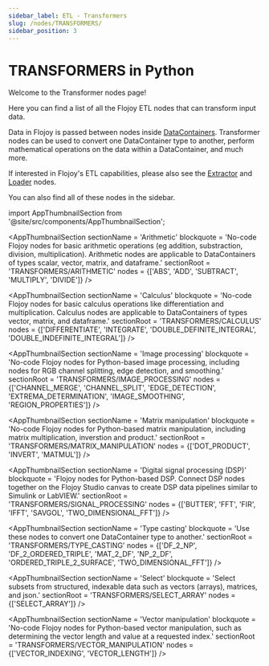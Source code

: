 ```yaml
---
sidebar_label: ETL - Transformers
slug: /nodes/TRANSFORMERS/
sidebar_position: 3
---
```


# TRANSFORMERS in Python

Welcome to the Transformer nodes page!

Here you can find a list of all the Flojoy ETL nodes that can transform input data.

Data in Flojoy is passed between nodes inside [DataContainers](https://docs.flojoy.ai/custom-nodes/data-container/). Transformer nodes can be used to convert one DataContainer type to another, perform mathematical operations on the data within a DataContainer, and much more.

If interested in Flojoy's ETL capabilities, please also see the [Extractor](/nodes/EXTRACTORS/) and [Loader](/nodes/LOADERS/) nodes.

You can also find all of these nodes in the sidebar.

<!-- Custom component -->
import AppThumbnailSection from '@site/src/components/AppThumbnailSection';

<AppThumbnailSection
    sectionName = 'Arithmetic'
    blockquote = 'No-code Flojoy nodes for basic arithmetic operations (eg addition, substraction, division, multiplication). Arithmetic nodes are applicable to DataContainers of types scalar, vector, matrix, and dataframe.'
    sectionRoot = 'TRANSFORMERS/ARITHMETIC'
    nodes = {['ABS', 'ADD', 'SUBTRACT', 'MULTIPLY', 'DIVIDE']}
/>

<AppThumbnailSection
    sectionName = 'Calculus'
    blockquote = 'No-code Flojoy nodes for basic calculus operations like differentiation and multiplication. Calculus nodes are applicable to DataContainers of types vector, matrix, and dataframe.'
    sectionRoot = 'TRANSFORMERS/CALCULUS'
    nodes = {['DIFFERENTIATE', 'INTEGRATE', 'DOUBLE_DEFINITE_INTEGRAL', 'DOUBLE_INDEFINITE_INTEGRAL']}
/>

<AppThumbnailSection
    sectionName = 'Image processing'
    blockquote = 'No-code Flojoy nodes for Python-based image processing, including nodes for RGB channel splitting, edge detection, and smoothing.'
    sectionRoot = 'TRANSFORMERS/IMAGE_PROCESSING'
    nodes = {['CHANNEL_MERGE', 'CHANNEL_SPLIT', 'EDGE_DETECTION', 'EXTREMA_DETERMINATION', 'IMAGE_SMOOTHING', 'REGION_PROPERTIES']}
/>

<AppThumbnailSection
    sectionName = 'Matrix manipulation'
    blockquote = 'No-code Flojoy nodes for Python-based matrix manipulation, including matrix multiplication, inverstion and product.'
    sectionRoot = 'TRANSFORMERS/MATRIX_MANIPULATION'
    nodes = {['DOT_PRODUCT', 'INVERT', 'MATMUL']}
/>

<AppThumbnailSection
    sectionName = 'Digital signal processing (DSP)'
    blockquote = 'Flojoy nodes for Python-based DSP. Connect DSP nodes together on the Flojoy Studio canvas to create DSP data pipelines similar to Simulink or LabVIEW.'
    sectionRoot = 'TRANSFORMERS/SIGNAL_PROCESSING'
    nodes = {['BUTTER', 'FFT', 'FIR', 'IFFT', 'SAVGOL', 'TWO_DIMENSIONAL_FFT']}
/>

<AppThumbnailSection
    sectionName = 'Type casting'
    blockquote = 'Use these nodes to convert one DataContainer type to another.'
    sectionRoot = 'TRANSFORMERS/TYPE_CASTING'
    nodes = {['DF_2_NP', 'DF_2_ORDERED_TRIPLE', 'MAT_2_DF', 'NP_2_DF', 'ORDERED_TRIPLE_2_SURFACE', 'TWO_DIMENSIONAL_FFT']}
/>

<AppThumbnailSection
    sectionName = 'Select'
    blockquote = 'Select subsets from structured, indexable data such as vectors (arrays), matrices, and json.'
    sectionRoot = 'TRANSFORMERS/SELECT_ARRAY'
    nodes = {['SELECT_ARRAY']}
/>

<AppThumbnailSection
    sectionName = 'Vector manipulation'
    blockquote = 'No-code Flojoy nodes for Python-based vector manipulation, such as determining the vector length and value at a requested index.'
    sectionRoot = 'TRANSFORMERS/VECTOR_MANIPULATION'
    nodes = {['VECTOR_INDEXING', 'VECTOR_LENGTH']}
/>